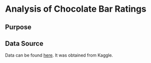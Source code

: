 # Analysis of Chocolate Bar Ratings

## Purpose


## Data Source
Data can be found [here](https://www.kaggle.com/datasets/rtatman/chocolate-bar-ratings?resource=download). It was obtained from Kaggle.